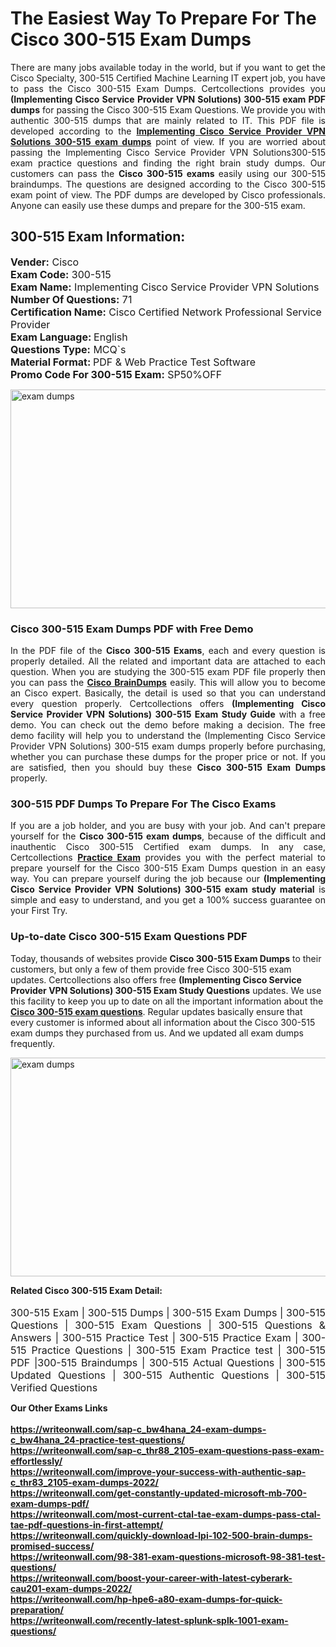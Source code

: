 <h1>The Easiest Way To Prepare For The Cisco 300-515 Exam Dumps</h1> <p style="text-align:justify">There are many jobs available today in the world, but if you want to get the Cisco Specialty, 300-515 Certified Machine Learning IT expert job, you have to pass the Cisco 300-515 Exam Dumps. Certcollections provides you <strong>(Implementing Cisco Service Provider VPN Solutions) 300-515 exam PDF dumps</strong> for passing the Cisco 300-515 Exam Questions. We provide you with authentic 300-515 dumps that are mainly related to IT. This PDF file is developed according to the <a href="https://www.certsofficial.com/cisco/300-515-questions"><strong>Implementing Cisco Service Provider VPN Solutions 300-515 exam dumps</strong></a> point of view. If you are worried about passing the Implementing Cisco Service Provider VPN Solutions300-515 exam practice questions and finding the right brain study dumps. Our customers can pass the <strong>Cisco 300-515 exams </strong>easily using our 300-515 braindumps. The questions are designed according to the Cisco 300-515 exam point of view. The PDF dumps are developed by Cisco professionals. Anyone can easily use these dumps and prepare for the 300-515 exam.</p> <h2><strong>300-515 Exam Information:</strong></h2> <p><span style="font-size:16px"><strong>Vender:</strong> Cisco<br /> <strong>Exam Code:</strong> 300-515<br /> <strong>Exam Name:</strong> Implementing Cisco Service Provider VPN Solutions<br /> <strong>Number Of Questions:</strong> 71<br /> <strong>Certification Name:</strong> Cisco Certified Network Professional Service Provider<br /> <strong>Exam Language: </strong>English<br /> <strong>Questions Type:</strong> MCQ`s<br /> <strong>Material Format: </strong>PDF & Web Practice Test Software<br /> <strong>Promo Code For 300-515 Exam:</strong> SP50%OFF</span></p> <p><a href="https://www.certsofficial.com/cisco/300-515-questions" rel="no-follow"><img alt="exam dumps" src="https://www.certcollections.com/uploads/content/certsofficial.jpg" style="height:350px; width:750px" /></a></p> <h3><strong>Cisco 300-515 Exam Dumps PDF with Free Demo</strong></h3> <p style="text-align:justify">In the PDF file of the <strong>Cisco 300-515 Exams</strong>, each and every question is properly detailed. All the related and important data are attached to each question. When you are studying the 300-515 exam PDF file properly then you can pass the <a href="https://www.certsofficial.com/cisco-dumps"><strong>Cisco BrainDumps</strong></a> easily. This will allow you to become an Cisco expert. Basically, the detail is used so that you can understand every question properly. Certcollections offers <strong>(Implementing Cisco Service Provider VPN Solutions) 300-515 Exam Study Guide</strong> with a free demo. You can check out the demo before making a decision. The free demo facility will help you to understand the (Implementing Cisco Service Provider VPN Solutions) 300-515 exam dumps properly before purchasing, whether you can purchase these dumps for the proper price or not. If you are satisfied, then you should buy these <strong>Cisco 300-515 Exam Dumps</strong> properly.</p> <h3><strong>300-515 PDF Dumps To Prepare For The Cisco Exams</strong></h3> <p style="text-align:justify">If you are a job holder, and you are busy with your job. And can't prepare yourself for the <strong>Cisco 300-515 exam dumps</strong>, because of the difficult and inauthentic Cisco 300-515 Certified exam dumps. In any case, Certcollections <strong><a href="https://www.certsofficial.com/">Practice Exam</a></strong> provides you with the perfect material to prepare yourself for the Cisco 300-515 Exam Dumps question in an easy way. You can prepare yourself during the job because our <strong>(Implementing Cisco Service Provider VPN Solutions) 300-515 exam study material</strong> is simple and easy to understand, and you get a 100% success guarantee on your First Try.</p> <h3><strong>Up-to-date Cisco 300-515 Exam Questions PDF</strong></h3> <p>Today, thousands of websites provide <strong>Cisco 300-515 Exam Dumps</strong> to their customers, but only a few of them provide free Cisco 300-515 exam updates. Certcollections also offers free <strong>(Implementing Cisco Service Provider VPN Solutions) 300-515 Exam Study Questions</strong> updates. We use this facility to keep you up to date on all the important information about the <a href="https://www.certsofficial.com/cisco/300-515-questions"><strong>Cisco 300-515 exam questions</strong></a>. Regular updates basically ensure that every customer is informed about all information about the Cisco 300-515 exam dumps they purchased from us. And we updated all exam dumps frequently.</p> <p><a href="https://www.certsofficial.com/cisco/300-515-questions"><img alt="exam dumps " src="https://www.certcollections.com/uploads/content/certsofficial2.jpg" style="height:350px; width:750px" /></a></p> <p style="text-align:justify"><span style="font-size:14px"><strong>Related Cisco 300-515 Exam Detail:</strong></span><br /> <br /> <span style="font-size:16px">300-515 Exam | 300-515 Dumps | 300-515 Exam Dumps | 300-515 Questions | 300-515 Exam Questions | 300-515 Questions & Answers | 300-515 Practice Test | 300-515 Practice Exam | 300-515 Practice Questions | 300-515 Exam Practice test | 300-515 PDF |300-515 Braindumps | 300-515 Actual Questions | 300-515 Updated Questions | 300-515 Authentic Questions | 300-515 Verified Questions</span></p>	<b> Our Other Exams Links<br><br>
  <a href='https://writeonwall.com/sap-c_bw4hana_24-exam-dumps-c_bw4hana_24-practice-test-questions/' >https://writeonwall.com/sap-c_bw4hana_24-exam-dumps-c_bw4hana_24-practice-test-questions/</a><br>
<a href='https://writeonwall.com/sap-c_thr88_2105-exam-questions-pass-exam-effortlessly/' >https://writeonwall.com/sap-c_thr88_2105-exam-questions-pass-exam-effortlessly/</a><br>
<a href='https://writeonwall.com/improve-your-success-with-authentic-sap-c_thr83_2105-exam-dumps-2022/' >https://writeonwall.com/improve-your-success-with-authentic-sap-c_thr83_2105-exam-dumps-2022/</a><br>
<a href='https://writeonwall.com/get-constantly-updated-microsoft-mb-700-exam-dumps-pdf/' >https://writeonwall.com/get-constantly-updated-microsoft-mb-700-exam-dumps-pdf/</a><br>
<a href='https://writeonwall.com/most-current-ctal-tae-exam-dumps-pass-ctal-tae-pdf-questions-in-first-attempt/' >https://writeonwall.com/most-current-ctal-tae-exam-dumps-pass-ctal-tae-pdf-questions-in-first-attempt/</a><br>
<a href='https://writeonwall.com/quickly-download-lpi-102-500-brain-dumps-promised-success/' >https://writeonwall.com/quickly-download-lpi-102-500-brain-dumps-promised-success/</a><br>
<a href='https://writeonwall.com/98-381-exam-questions-microsoft-98-381-test-questions/' >https://writeonwall.com/98-381-exam-questions-microsoft-98-381-test-questions/</a><br>
<a href='https://writeonwall.com/boost-your-career-with-latest-cyberark-cau201-exam-dumps-2022/' >https://writeonwall.com/boost-your-career-with-latest-cyberark-cau201-exam-dumps-2022/</a><br>
<a href='https://writeonwall.com/hp-hpe6-a80-exam-dumps-for-quick-preparation/' >https://writeonwall.com/hp-hpe6-a80-exam-dumps-for-quick-preparation/</a><br>
<a href='https://writeonwall.com/recently-latest-splunk-splk-1001-exam-questions/' >https://writeonwall.com/recently-latest-splunk-splk-1001-exam-questions/</a><br>
